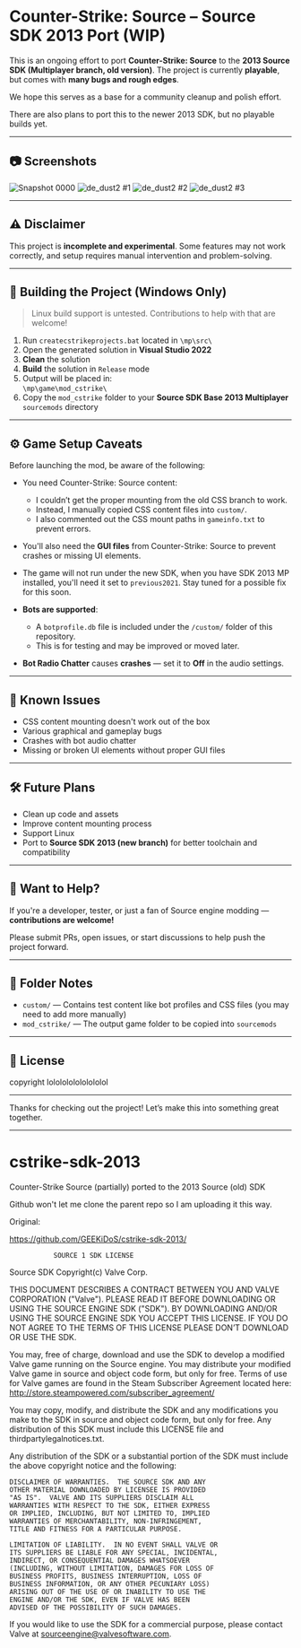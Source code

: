 # Counter-Strike: Source – Source SDK 2013 Port (WIP)

This is an ongoing effort to port **Counter-Strike: Source** to the **2013 Source SDK (Multiplayer branch, old version)**. The project is currently **playable**, but comes with **many bugs and rough edges**.

We hope this serves as a base for a community cleanup and polish effort. 

There are also plans to port this to the newer 2013 SDK, but no playable builds yet.

---

## 📷 Screenshots

![Snapshot 0000](github_files/images/snapshot0000.jpg)
![de_dust2 #1](github_files/images/de_dust20001.jpg)
![de_dust2 #2](github_files/images/de_dust20002.jpg)
![de_dust2 #3](github_files/images/de_dust20003.jpg)

---

## ⚠️ Disclaimer

This project is **incomplete and experimental**. Some features may not work correctly, and setup requires manual intervention and problem-solving.

---

## 🔧 Building the Project (Windows Only)

> Linux build support is untested. Contributions to help with that are welcome!

1. Run `createcstrikeprojects.bat` located in `\mp\src\`
2. Open the generated solution in **Visual Studio 2022**
3. **Clean** the solution
4. **Build** the solution in `Release` mode
5. Output will be placed in:  
   `\mp\game\mod_cstrike\`
6. Copy the `mod_cstrike` folder to your **Source SDK Base 2013 Multiplayer** `sourcemods` directory

---

## ⚙️ Game Setup Caveats

Before launching the mod, be aware of the following:

- You need Counter-Strike: Source content:
  - I couldn’t get the proper mounting from the old CSS branch to work.
  - Instead, I manually copied CSS content files into `custom/`.
  - I also commented out the CSS mount paths in `gameinfo.txt` to prevent errors.

- You'll also need the **GUI files** from Counter-Strike: Source to prevent crashes or missing UI elements.

- The game will not run under the new SDK, when you have SDK 2013 MP installed, you'll need it set to `previous2021`. Stay tuned for a possible fix for this soon.

- **Bots are supported**:
  - A `botprofile.db` file is included under the `/custom/` folder of this repository.
  - This is for testing and may be improved or moved later.
  
- **Bot Radio Chatter** causes **crashes** — set it to **Off** in the audio settings.

---

## 📌 Known Issues

- CSS content mounting doesn't work out of the box
- Various graphical and gameplay bugs
- Crashes with bot audio chatter
- Missing or broken UI elements without proper GUI files

---

## 🛠️ Future Plans

- Clean up code and assets
- Improve content mounting process
- Support Linux
- Port to **Source SDK 2013 (new branch)** for better toolchain and compatibility

---

## 💬 Want to Help?

If you're a developer, tester, or just a fan of Source engine modding — **contributions are welcome!**

Please submit PRs, open issues, or start discussions to help push the project forward.

---

## 📁 Folder Notes

- `custom/` — Contains test content like bot profiles and CSS files (you may need to add more manually)
- `mod_cstrike/` — The output game folder to be copied into `sourcemods`

---

## 📜 License

copyright lololololololololol

---

Thanks for checking out the project! Let’s make this into something great together.

---


# cstrike-sdk-2013
Counter-Strike Source (partially) ported to the 2013 Source (old) SDK

Github won't let me clone the parent repo so I am uploading it this way.

Original:

https://github.com/GEEKiDoS/cstrike-sdk-2013/

               SOURCE 1 SDK LICENSE

Source SDK Copyright(c) Valve Corp.  

THIS DOCUMENT DESCRIBES A CONTRACT BETWEEN YOU AND VALVE 
CORPORATION ("Valve").  PLEASE READ IT BEFORE DOWNLOADING OR USING 
THE SOURCE ENGINE SDK ("SDK"). BY DOWNLOADING AND/OR USING THE 
SOURCE ENGINE SDK YOU ACCEPT THIS LICENSE. IF YOU DO NOT AGREE TO 
THE TERMS OF THIS LICENSE PLEASE DON’T DOWNLOAD OR USE THE SDK.  

  You may, free of charge, download and use the SDK to develop a modified Valve game 
running on the Source engine.  You may distribute your modified Valve game in source and 
object code form, but only for free. Terms of use for Valve games are found in the Steam 
Subscriber Agreement located here: http://store.steampowered.com/subscriber_agreement/ 

  You may copy, modify, and distribute the SDK and any modifications you make to the 
SDK in source and object code form, but only for free.  Any distribution of this SDK must 
include this LICENSE file and thirdpartylegalnotices.txt.  
 
  Any distribution of the SDK or a substantial portion of the SDK must include the above 
copyright notice and the following: 

    DISCLAIMER OF WARRANTIES.  THE SOURCE SDK AND ANY 
    OTHER MATERIAL DOWNLOADED BY LICENSEE IS PROVIDED 
    "AS IS".  VALVE AND ITS SUPPLIERS DISCLAIM ALL 
    WARRANTIES WITH RESPECT TO THE SDK, EITHER EXPRESS 
    OR IMPLIED, INCLUDING, BUT NOT LIMITED TO, IMPLIED 
    WARRANTIES OF MERCHANTABILITY, NON-INFRINGEMENT, 
    TITLE AND FITNESS FOR A PARTICULAR PURPOSE.  

    LIMITATION OF LIABILITY.  IN NO EVENT SHALL VALVE OR 
    ITS SUPPLIERS BE LIABLE FOR ANY SPECIAL, INCIDENTAL, 
    INDIRECT, OR CONSEQUENTIAL DAMAGES WHATSOEVER 
    (INCLUDING, WITHOUT LIMITATION, DAMAGES FOR LOSS OF 
    BUSINESS PROFITS, BUSINESS INTERRUPTION, LOSS OF 
    BUSINESS INFORMATION, OR ANY OTHER PECUNIARY LOSS) 
    ARISING OUT OF THE USE OF OR INABILITY TO USE THE 
    ENGINE AND/OR THE SDK, EVEN IF VALVE HAS BEEN 
    ADVISED OF THE POSSIBILITY OF SUCH DAMAGES.  
 
       
If you would like to use the SDK for a commercial purpose, please contact Valve at 
sourceengine@valvesoftware.com.
